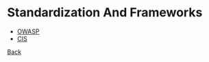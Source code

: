# Standardization And Frameworks

- [OWASP](owasp/owasp.md)
- [CIS](cis/cis.md)

[Back](../security.md)